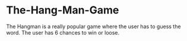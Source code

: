 # The-Hang-Man-Game
The Hangman is a really popular game where the user has to guess the word.
The user has 6 chances to win or loose.
